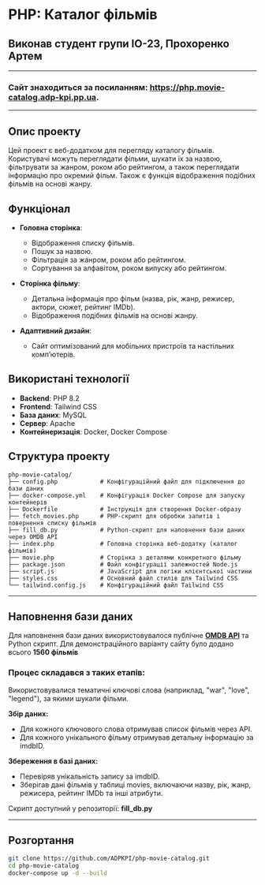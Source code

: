 # PHP: Каталог фільмів 
## Виконав студент групи ІО-23, Прохоренко Артем

--- 
### Сайт знаходиться за посиланням: https://php.movie-catalog.adp-kpi.pp.ua.

---
## Опис проекту

Цей проект є веб-додатком для перегляду каталогу фільмів. Користувачі можуть переглядати фільми, шукати їх за назвою, фільтрувати за жанром, роком або рейтингом, а також переглядати інформацію про окремий фільм. Також є функція відображення подібних фільмів на основі жанру.

## Функціонал

- **Головна сторінка**:
    - Відображення списку фільмів.
    - Пошук за назвою.
    - Фільтрація за жанром, роком або рейтингом.
    - Сортування за алфавітом, роком випуску або рейтингом.

- **Сторінка фільму**:
    - Детальна інформація про фільм (назва, рік, жанр, режисер, актори, сюжет, рейтинг IMDb).
    - Відображення подібних фільмів на основі жанру.

- **Адаптивний дизайн**:
    - Сайт оптимізований для мобільних пристроїв та настільних комп’ютерів.

## Використані технології

- **Backend**: PHP 8.2
- **Frontend**: Tailwind CSS
- **База даних**: MySQL
- **Сервер**: Apache
- **Контейнеризація**: Docker, Docker Compose

## Структура проекту
```
php-movie-catalog/
├── config.php            # Конфігураційний файл для підключення до бази даних
├── docker-compose.yml    # Конфігурація Docker Compose для запуску контейнерів
├── Dockerfile            # Інструкція для створення Docker-образу
├── fetch_movies.php      # PHP-скрипт для обробки запитів і повернення списку фільмів
├── fill_db.py            # Python-скрипт для наповнення бази даних через OMDB API
├── index.php             # Головна сторінка веб-додатку (каталог фільмів)
├── movie.php             # Сторінка з деталями конкретного фільму
├── package.json          # Файл конфігурації залежностей Node.js
├── script.js             # JavaScript для логіки клієнтської частини
├── styles.css            # Основний файл стилів для Tailwind CSS
└── tailwind.config.js    # Конфігураційний файл Tailwind CSS

```

---
## Наповнення бази даних

Для наповнення бази даних використовувалося публічне [**OMDB API**](https://www.omdbapi.com/) та Python скрипт. Для демонстраційного варіанту сайту було додано всього **1560 фільмів**

### Процес складався з таких етапів:

Використовувалися тематичні ключові слова (наприклад, "war", "love", "legend"), за якими шукали фільми.

**Збір даних:**
- Для кожного ключового слова отримував список фільмів через API.
- Для кожного унікального фільму отримував детальну інформацію за imdbID.

**Збереження в базі даних:**
- Перевіряв унікальність запису за imdbID.
- Зберігав дані фільмів у таблиці movies, включаючи назву, рік, жанр, режисера, рейтинг IMDb та інші атрибути.

Скрипт доступний у репозиторії: **fill_db.py**

---

## Розгортання

   ```bash
   git clone https://github.com/ADPKPI/php-movie-catalog.git
   cd php-movie-catalog
   docker-compose up -d --build
   ```